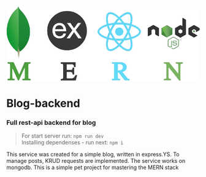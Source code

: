 ![MERN logo](MERN-logo.png)

# Blog-backend
### Full rest-api backend for blog

>For start server run: `npm run dev`  
Installing dependenses - run next: `npm i`

This service was created for a simple blog, written in express.YS. To manage posts, KRUD requests are implemented. The service works on mongodb. This is a simple pet project for mastering the MERN stack
